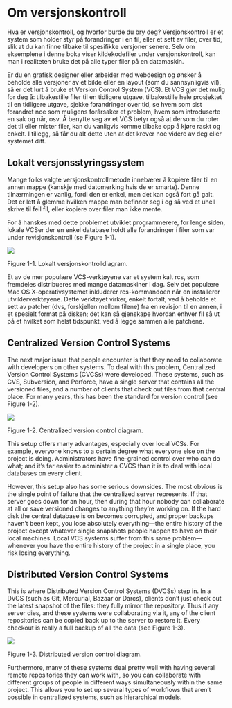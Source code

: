 # Om versjonskontroll

Hva er versjonskontroll, og hvorfor burde du bry deg? Versjonskontroll er et system som holder styr på forandringer i en fil, eller et sett av filer, over tid, slik at du kan finne tilbake til spesifikke versjoner senere. Selv om eksemplene i denne boka viser kildekodefiler under versjonskontroll, kan man i realiteten bruke det på alle typer filer på en datamaskin.

Er du en grafisk designer eller arbeider med webdesign og ønsker å beholde alle versjoner av et bilde eller en layout (som du sannsynligvis vil), så er det lurt å bruke et Version Control System (VCS). Et VCS gjør det mulig for deg å: tilbakestille filer til en tidligere utgave, tilbakestille hele prosjektet til en tidligere utgave, sjekke forandringer over tid, se hvem som sist forandret noe som muligens forårsaker et problem, hvem som introduserte en sak og når, osv. Å benytte seg av et VCS betyr også at dersom du roter det til eller mister filer, kan du vanligvis komme tilbake opp å kjøre raskt og enkelt. I tillegg, så får du alt dette uten at det krever noe videre av deg eller systemet ditt.

## Lokalt versjonsstyringssystem

Mange folks valgte versjonskontrollmetode innebærer å kopiere filer til en annen mappe (kanskje med datomerking hvis de er smarte). Denne tilnærmingen er vanlig, fordi den er enkel, men det kan også fort gå galt. Det er lett å glemme hvilken mappe man befinner seg i og så ved et uhell skrive til feil fil, eller kopiere over filer man ikke mente.

For å hanskes med dette problemet utviklet programmerere, for lenge siden, lokale VCSer der en enkel database holdt alle forandringer i filer som var under revisjonskontroll (se Figure 1-1).


![](http://git-scm.com/figures/18333fig0101-tn.png)

Figure 1-1. Lokalt versjonskontrolldiagram.

Et av de mer populære VCS-verktøyene var et system kalt rcs, som fremdeles distribueres med mange datamaskiner i dag. Selv det populære Mac OS X-operativsystemet inkluderer rcs-kommandoen når en installerer utviklerverktøyene. Dette verktøyet virker, enkelt fortalt, ved å beholde et sett av patcher (dvs, forskjellen mellom filene) fra en revisjon til en annen, i et spesielt format på disken; det kan så gjenskape hvordan enhver fil så ut på et hvilket som helst tidspunkt, ved å legge sammen alle patchene.

## Centralized Version Control Systems

The next major issue that people encounter is that they need to collaborate with developers on other systems. To deal with this problem, Centralized Version Control Systems (CVCSs) were developed. These systems, such as CVS, Subversion, and Perforce, have a single server that contains all the versioned files, and a number of clients that check out files from that central place. For many years, this has been the standard for version control (see Figure 1-2).


![](http://git-scm.com/figures/18333fig0102-tn.png)

Figure 1-2. Centralized version control diagram.

This setup offers many advantages, especially over local VCSs. For example, everyone knows to a certain degree what everyone else on the project is doing. Administrators have fine-grained control over who can do what; and it’s far easier to administer a CVCS than it is to deal with local databases on every client.

However, this setup also has some serious downsides. The most obvious is the single point of failure that the centralized server represents. If that server goes down for an hour, then during that hour nobody can collaborate at all or save versioned changes to anything they’re working on. If the hard disk the central database is on becomes corrupted, and proper backups haven’t been kept, you lose absolutely everything—the entire history of the project except whatever single snapshots people happen to have on their local machines. Local VCS systems suffer from this same problem—whenever you have the entire history of the project in a single place, you risk losing everything.

## Distributed Version Control Systems

This is where Distributed Version Control Systems (DVCSs) step in. In a DVCS (such as Git, Mercurial, Bazaar or Darcs), clients don’t just check out the latest snapshot of the files: they fully mirror the repository. Thus if any server dies, and these systems were collaborating via it, any of the client repositories can be copied back up to the server to restore it. Every checkout is really a full backup of all the data (see Figure 1-3).


![](http://git-scm.com/figures/18333fig0103-tn.png)

Figure 1-3. Distributed version control diagram.

Furthermore, many of these systems deal pretty well with having several remote repositories they can work with, so you can collaborate with different groups of people in different ways simultaneously within the same project. This allows you to set up several types of workflows that aren’t possible in centralized systems, such as hierarchical models.
